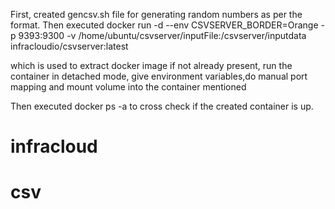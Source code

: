 
First, created gencsv.sh file for generating random numbers as per the format.
Then executed docker run -d  --env CSVSERVER_BORDER=Orange -p 9393:9300   -v /home/ubuntu/csvserver/inputFile:/csvserver/inputdata infracloudio/csvserver:latest

which is used to extract docker image if not already present, run the container in detached mode, give environment variables,do manual port mapping and mount volume into the container mentioned

Then executed docker ps -a to cross check if the created container is up.


# infracloud
# csv
